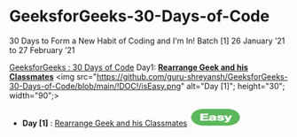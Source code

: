 # GeeksforGeeks-30-Days-of-Code
30 Days to Form a New Habit of Coding and I'm In! Batch [1] 26 January ’21 to 27 February ’21

[GeeksforGeeks : 30 Days of Code](https://practice.geeksforgeeks.org/batch/30-days-of-code-1)
Day1: 
<a href="https://github.com/guru-shreyansh/GeeksforGeeks-30-Days-of-Code/tree/main/Day%3C01%3E" target="_blank"><b>Rearrange Geek and his Classmates</b></a>
<img src="https://github.com/guru-shreyansh/GeeksforGeeks-30-Days-of-Code/blob/main/!DOC!/isEasy.png" alt="Day [1]"; height="30"; width="90";>

* **Day [1]** : [Rearrange Geek and his Classmates](https://github.com/guru-shreyansh/GeeksforGeeks-30-Days-of-Code/tree/main/Day%3C01%3E)<img src="https://github.com/guru-shreyansh/GeeksforGeeks-30-Days-of-Code/blob/main/!DOC!/isEasy.png" alt="Day [1]" height="33" width="100">

